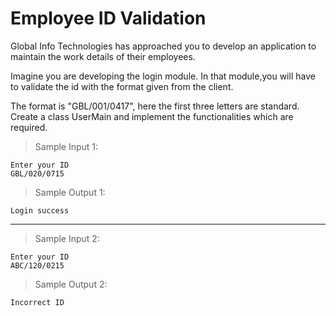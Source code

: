 # Employee ID Validation

Global Info Technologies has approached you to develop an application to maintain the work details of their employees. 

Imagine you are developing the login module. In that module,you will have to validate the id with the format given from the client.

The format is "GBL/001/0417", here the first three letters are standard. 
Create a class UserMain and implement the functionalities which are required.

> Sample Input 1:

    Enter your ID
    GBL/020/0715

> Sample Output 1:

    Login success

---

> Sample Input 2:

    Enter your ID
    ABC/120/0215

> Sample Output 2:

    Incorrect ID